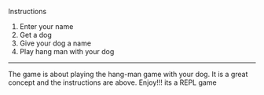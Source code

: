 Instructions
1) Enter your name
2) Get a dog
3) Give your dog a name
4) Play hang man with your dog

*************************************
The game is about playing the hang-man game with your dog. It is a great concept and the instructions are above. Enjoy!!!
its a REPL game
